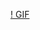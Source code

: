 [! GIF](https://media3.giphy.com/media/v1.Y2lkPTc5MGI3NjExMDAwdTN0cHZ2dGJzZWtpODQ4NjNwYnduNTJydW8yb2kyZXphZDIyZCZlcD12MV9pbnRlcm5hbF9naWZfYnlfaWQmY3Q9Zw/t9liWvFu3C9U9MM4Sm/giphy.gif)
